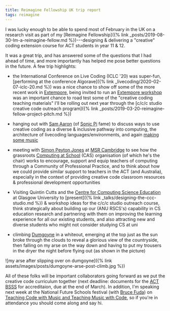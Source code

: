 ```yaml
---
title: Reimagine Fellowship UK trip report
tags: reimagine
---
```


I was lucky enough to be able to spend most of February in the UK on a research
visit as part of my [Reimagine Fellowship]({% link
_posts/2019-08-30-Im-a-reimagine-fellow.md %})---designing & delivering a
"creative" coding extension course for ACT students in year 11 & 12.

It was a great trip, and has answered some of the questions that I had ahead of
time, and more importantly has helped me pose better questions in the future. A
few trip highlights:

- the International Conference on Live Coding (ICLC '20) was super-fun,
  [performing at the conference Algorave]({% link
  _livecoding/2020-02-07-iclc-20.md %}) was a nice chance to show off some of
  the more recent work in [Extempore](https://github.com/digego/extempore),
  being invited to run an [Extempore
  workshop](https://iclc.toplap.org/2020/schedule.html) was an important chance
  to road test some of the "creative coding teaching materials" I'll be rolling
  out next year through the [c/c/c studio creative code outreach program]({%
  link _posts/2019-03-20-reimagine-fellow-project-pitch.md %})
  
- hanging out with [Sam Aaron](https://twitter.com/samaaron) (of [Sonic
  Pi](https://sonic-pi.net) fame) to discuss ways to use creative coding as a
  diverse & inclusive pathway into computing, the architecture of livecoding
  languages/environments, and again [making some
  music](https://www.twitch.tv/videos/551005336)

- meeting with [Simon Peyton
  Jones](https://www.microsoft.com/en-us/research/people/simonpj/) at [MSR
  Cambridge](https://www.microsoft.com/en-us/research/lab/microsoft-research-cambridge/)
  to see how the grassroots [Computing at
  School](https://www.computingatschool.org.uk) (CAS) organisation (of which
  he's the chair) works to encourage, support and equip teachers of computing
  through a Community of Professional Practice, and to think about how we could
  provide similar support to teachers in the ACT (and Australia), especially in
  the context of providing creative code classroom resources & professional
  development opportunities

- Visiting Quintin Cutts and the [Centre for Computing Science
  Education](https://www.gla.ac.uk/schools/computing/research/researchsections/cseducation/)
  at Glasgow University to [present]({% link _talks/designing-the-ccc-studio.md
  %}) & workshop ideas for the c/c/c studio outreach course, think strategically
  about building up our (ANU RSCS's) capability in CS education research and
  partnering with them on improving the learning experience for all our existing
  students, and also attracting new and diverse students who might not consider
  studying CS at uni

- climbing [Dumgoyne](https://en.wikipedia.org/wiki/Dumgoyne) in a whiteout,
  emerging at the top just as the sun broke through the clouds to reveal a
  glorious view of the countryside, then falling on my arse on the way down and
  having to put my trousers in the dryer the night before flying out (as shown
  in the picture)
  
![my arse after slipping over on dumgoyne]({% link assets/images/posts/dumgoyne-arse-post-climb.jpg %})

All of these folks will be important collaborators going forward as we put the
creative code curriculum together (next deadline: documents for the [ACT
BSSS](https://www.bsss.act.edu.au) for accreditaion, due at the end of March). In
addition, I'm speaking next week at the National Future Schools festival (with
[Bruce Fuda](https://aca.edu.au/about/)) on [Teaching Code with Music and
Teaching Music with
Code](https://www.terrapinn.com/exhibition/national-future-schools/speaker-ben-SWIFT.stm),
so if you're in attendance you should come along and say hi.
